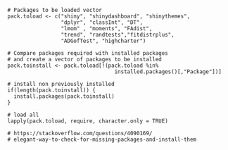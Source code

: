     # Packages to be loaded vector
    pack.toload <- c("shiny", "shinydashboard", "shinythemes",
                     "dplyr", "classInt", "DT",
                     "lmom" , "moments", "FAdist",
                     "trend", "randtests","fitdistrplus",
                     "ADGofTest", "highcharter")

    # Compare packages required with installed packages
    # and create a vector of packages to be installed
    pack.toinstall <- pack.toload[!(pack.toload %in% 
                                      installed.packages()[,"Package"])]

    # install non previously installed
    if(length(pack.toinstall)) {
      install.packages(pack.toinstall)
    }

    # load all
    lapply(pack.toload, require, character.only = TRUE)

    # https://stackoverflow.com/questions/4090169/
    # elegant-way-to-check-for-missing-packages-and-install-them
